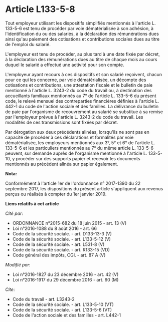 # Article L133-5-8

Tout employeur utilisant les dispositifs simplifiés mentionnés à l'article L. 133-5-6 est tenu de procéder par voie
dématérialisée à son adhésion, à l'identification du ou des salariés, à la déclaration des rémunérations dues ainsi qu'au
paiement des cotisations et contributions sociales dues au titre de l'emploi du salarié. 

L'employeur est tenu de procéder, au plus tard à une date fixée par décret, à la déclaration des rémunérations dues au titre
de chaque mois au cours duquel le salarié a effectué une activité pour son compte. 

L'employeur ayant recours à ces dispositifs et son salarié reçoivent, chacun pour ce qui les concerne, par voie
dématérialisée, un décompte des cotisations et contributions, une attestation fiscale et le bulletin de paie mentionné à
l'article L. 3243-2 du code du travail ou, à destination des accueillants familiaux mentionnés au 7° de l'article L. 133-5-6
du présent code, le relevé mensuel des contreparties financières définies à l'article L. 442-1 du code de l'action sociale et
des familles. La délivrance du bulletin de paie par l'organisme de recouvrement au salarié se substitue à sa remise par
l'employeur prévue à l'article L. 3243-2 du code du travail. Les modalités de ces transmissions sont fixées par décret. 

Par dérogation aux deux précédents alinéas, lorsqu'ils ne sont pas en capacité de procéder à ces déclarations et formalités
par voie dématérialisée, les employeurs mentionnés aux 3°, 5° et 6° de l'article L. 133-5-6 et les particuliers mentionnés au
7° du même article L. 133-5-6 peuvent, sur demande auprès de l'organisme mentionné à l'article L. 133-5-10, y procéder sur
des supports papier et recevoir les documents mentionnés au précédent alinéa sur papier également.

**Nota:**

Conformément à l'article 1er de l'ordonnance n° 2017-1390 du 22 septembre 2017, les dispositions du présent article
s'appliquent aux revenus perçus ou réalisés à compter du 1er janvier 2019.

**Liens relatifs à cet article**

_Cité par_:

  - ORDONNANCE n°2015-682 du 18 juin 2015 - art. 13 (V)
  - Loi n°2016-1088 du 8 août 2016 - art. 66
  - Code de la sécurité sociale. - art. D133-13-3 (V)
  - Code de la sécurité sociale. - art. L133-5-12 (V)
  - Code de la sécurité sociale. - art. L531-8 (V)
  - Code de la sécurité sociale. - art. R133-15 (VD)
  - Code général des impôts, CGI. - art. 87 A (V)

_Modifié par_:

  - Loi n°2016-1827 du 23 décembre 2016 - art. 42 (V)
  - Loi n°2016-1917 du 29 décembre 2016 - art. 60 (M)

_Cite_:

  - Code du travail - art. L3243-2
  - Code de la sécurité sociale. - art. L133-5-10 (VT)
  - Code de la sécurité sociale. - art. L133-5-6 (VT)
  - Code de l'action sociale et des familles - art. L442-1
